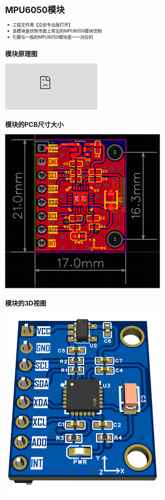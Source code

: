 # MPU6050模块

- 工程文件用【立创专业版打开】
- 该模块是仿照市面上常见的MPU6050模块仿制
- 引脚与一般的MPU6050模块是一一对应的

## 模块原理图

![MPU6050模块原理图.pdf](https://github.com/CSUST-IOTQRS/PCB-Design/blob/main/MPU6050%E6%A8%A1%E5%9D%97/MPU6050%E6%A8%A1%E5%9D%97%E5%8E%9F%E7%90%86%E5%9B%BE.pdf)

## 模块的PCB尺寸大小

![MPU6050PCB-尺寸图.png](https://github.com/CSUST-IOTQRS/PCB-Design/blob/main/MPU6050%E6%A8%A1%E5%9D%97/MPU6050%E5%B0%BA%E5%AF%B8%E5%9B%BE.png)

## 模块的3D视图

![MPU6050PCB-3D视图.png](https://github.com/CSUST-IOTQRS/PCB-Design/blob/main/MPU6050%E6%A8%A1%E5%9D%97/MPU6050-3D%E8%A7%86%E5%9B%BE.png)
